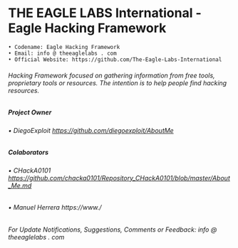# THE EAGLE LABS International - Eagle Hacking Framework
```
• Codename: Eagle Hacking Framework
• Email: info @ theeaglelabs . com
• Official Website: https://github.com/The-Eagle-Labs-International
```
###### Hacking Framework focused on gathering information from free tools, proprietary tools or resources. The intention is to help people find hacking resources.
#####  Project Owner
###### •	DiegoExploit                  https://github.com/diegoexploit/AboutMe
##### Colaborators
###### •	CHackA0101                    https://github.com/chacka0101/Repository_CHackA0101/blob/master/About_Me.md
###### •	Manuel Herrera                https://www./
 
###### For Update Notifications, Suggestions, Comments or Feedback: info @ theeaglelabs . com
